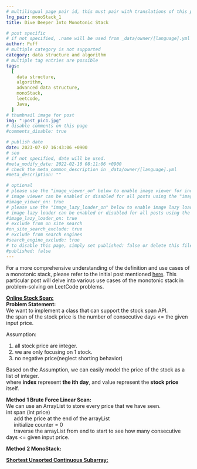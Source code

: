 ```yaml
---
# multilingual page pair id, this must pair with translations of this page. (This name must be unique)
lng_pair: monoStack_1
title: Dive Deeper Into Monotonic Stack

# post specific
# if not specified, .name will be used from _data/owner/[language].yml
author: Puff
# multiple category is not supported
category: data structure and algorithm
# multiple tag entries are possible
tags:
  [
    data structure,
    algorithm,
    advanced data structure,
    monoStack,
    leetcode,
    Java,
  ]
# thumbnail image for post
img: ":post_pic1.jpg"
# disable comments on this page
#comments_disable: true

# publish date
date: 2023-07-07 16:43:06 +0900
# seo
# if not specified, date will be used.
#meta_modify_date: 2022-02-10 08:11:06 +0900
# check the meta_common_description in _data/owner/[language].yml
#meta_description: ""

# optional
# please use the "image_viewer_on" below to enable image viewer for individual pages or posts (_posts/ or [language]/_posts folders).
# image viewer can be enabled or disabled for all posts using the "image_viewer_posts: true" setting in _data/conf/main.yml.
#image_viewer_on: true
# please use the "image_lazy_loader_on" below to enable image lazy loader for individual pages or posts (_posts/ or [language]/_posts folders).
# image lazy loader can be enabled or disabled for all posts using the "image_lazy_loader_posts: true" setting in _data/conf/main.yml.
#image_lazy_loader_on: true
# exclude from on site search
#on_site_search_exclude: true
# exclude from search engines
#search_engine_exclude: true
# to disable this page, simply set published: false or delete this file
#published: false
---
```


<!-- outline-start -->

<!-- outline-end -->

For a more comprehensive understanding of the definition and use cases of a monotonic stack, please refer to the initial post mentioned [here](./2023-07-02-Intro-To-Monotonic-Stack). This particular post will delve into various use cases of the monotonic stack in problem-solving on LeetCode problems.

**[Online Stock Span:](https://leetcode.com/problems/online-stock-span/)**\
**Problem Statement:**\
We want to implement a class that can support the stock span API.\
the span of the stock price is the number of consecutive days <= the given input price.

Assumption:

1. all stock price are integer.
2. we are only focusing on 1 stock.
3. no negative price(neglect shorting behavior)

Based on the Assumption, we can easily model the price of the stock as a list of integer.\
where **index** represent **the ith day**, and value represent the **stock price** itself.

**Method 1 Brute Force Linear Scan:**\
We can use an ArrayList to store every price that we have seen.\
int span (int price)\
&emsp;&ensp;add the price at the end of the arrayList\
&emsp;&ensp;initialize counter = 0\
&emsp;&ensp;traverse the arrayList from end to start to see how many consecutive days <= given input price.

**Method 2 MonoStack:**

**[Shortest Unsorted Continuous Subarray:](https://leetcode.com/problems/shortest-unsorted-continuous-subarray/)**
